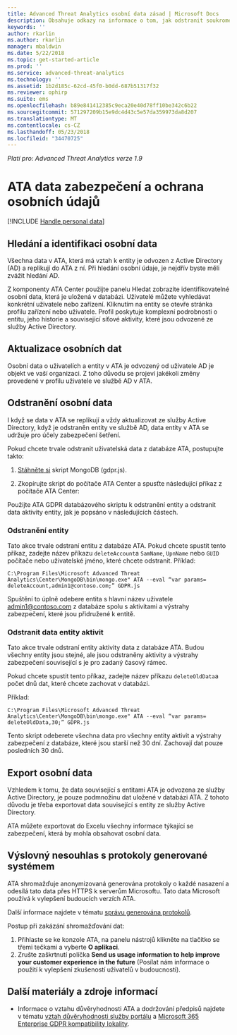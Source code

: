```yaml
---
title: Advanced Threat Analytics osobní data zásad | Microsoft Docs
description: Obsahuje odkazy na informace o tom, jak odstranit soukromé informace a osobní data z ATA.
keywords: ''
author: rkarlin
ms.author: rkarlin
manager: mbaldwin
ms.date: 5/22/2018
ms.topic: get-started-article
ms.prod: ''
ms.service: advanced-threat-analytics
ms.technology: ''
ms.assetid: 1b2d185c-62cd-45f0-b0dd-687b51317f32
ms.reviewer: ophirp
ms.suite: ems
ms.openlocfilehash: b89e841412385c9eca20e40d78ff10be342c6b22
ms.sourcegitcommit: 571297209b15e9dc4d43c5e57da359973da8d207
ms.translationtype: MT
ms.contentlocale: cs-CZ
ms.lasthandoff: 05/23/2018
ms.locfileid: "34470725"
---
```

*Platí pro: Advanced Threat Analytics verze 1.9*

# <a name="ata-data-security-and-privacy"></a>ATA data zabezpečení a ochrana osobních údajů

[!INCLUDE [Handle personal data](../includes/gdpr-intro-sentence.md)]

## <a name="searching-for-and-identifying-personal-data"></a>Hledání a identifikaci osobní data 

Všechna data v ATA, která má vztah k entity je odvozen z Active Directory (AD) a replikují do ATA z ní. Při hledání osobní údaje, je nejdřív byste měli zvážit hledání AD. 

Z komponenty ATA Center použijte panelu Hledat zobrazíte identifikovatelné osobní data, která je uložená v databázi. Uživatelé můžete vyhledávat konkrétní uživatele nebo zařízení. Kliknutím na entity se otevře stránka profilu zařízení nebo uživatele. Profil poskytuje komplexní podrobnosti o entitu, jeho historie a související síťové aktivity, které jsou odvozené ze služby Active Directory. 

## <a name="updating-personal-data"></a>Aktualizace osobních dat 

Osobní data o uživatelích a entity v ATA je odvozený od uživatele AD je objekt ve vaší organizaci. Z toho důvodu se projeví jakékoli změny provedené v profilu uživatele ve službě AD v ATA. 

## <a name="deleting-personal-data"></a>Odstranění osobní data 


I když se data v ATA se replikují a vždy aktualizovat ze služby Active Directory, když je odstraněn entity ve službě AD, data entity v ATA se udržuje pro účely zabezpečení šetření. 

Pokud chcete trvale odstranit uživatelská data z databáze ATA, postupujte takto: 

1. [Stáhněte si](https://aka.ms/ata-gdpr-script) skript MongoDB (gdpr.js).  

2. Zkopírujte skript do počítače ATA Center a spusťte následující příkaz z počítače ATA Center: 

Použijte ATA GDPR databázového skriptu k odstranění entity a odstranit data aktivity entity, jak je popsáno v následujících částech.

### <a name="delete-entities"></a>Odstranění entity

Tato akce trvale odstraní entitu z databáze ATA. Pokud chcete spustit tento příkaz, zadejte název příkazu `deleteAccount`a `SamName`, `UpnName` nebo `GUID` počítače nebo uživatelské jméno, které chcete odstranit. Příklad: 

`C:\Program Files\Microsoft Advanced Threat Analytics\Center\MongoDB\bin\mongo.exe" ATA --eval “var params= deleteAccount,admin1@contoso.com;” GDPR.js `

Spuštění to úplně odebere entita s hlavní název uživatele admin1@contoso.com z databáze spolu s aktivitami a výstrahy zabezpečení, které jsou přidružené k entitě. 

### <a name="delete-entity-activity-data"></a>Odstranit data entity aktivit

Tato akce trvale odstraní entity aktivity data z databáze ATA. Budou všechny entity jsou stejné, ale jsou odstraněny aktivity a výstrahy zabezpečení související s je pro zadaný časový rámec. 

Pokud chcete spustit tento příkaz, zadejte název příkazu `deleteOldData`a počet dnů dat, které chcete zachovat v databázi. 

Příklad: 

`C:\Program Files\Microsoft Advanced Threat Analytics\Center\MongoDB\bin\mongo.exe" ATA --eval “var params= deleteOldData,30;” GDPR.js`

Tento skript odeberete všechna data pro všechny entity aktivit a výstrahy zabezpečení z databáze, které jsou starší než 30 dní. Zachovají dat pouze posledních 30 dnů.

## <a name="exporting-personal-data"></a>Export osobní data 

Vzhledem k tomu, že data související s entitami ATA je odvozena ze služby Active Directory, je pouze podmnožinu dat uložené v databázi ATA. Z tohoto důvodu je třeba exportovat data související s entity ze služby Active Directory. 

ATA můžete exportovat do Excelu všechny informace týkající se zabezpečení, která by mohla obsahovat osobní data. 

 
## <a name="opt-out-of-system-generated-logs"></a>Výslovný nesouhlas s protokoly generované systémem 

ATA shromažďuje anonymizovaná generována protokoly o každé nasazení a odesílá tato data přes HTTPS k serverům Microsoftu. Tato data Microsoft používá k vylepšení budoucích verzích ATA. 

Další informace najdete v tématu [správu generována protokolů](manage-telemetry-settings.md).

Postup při zakázání shromažďování dat:

1. Přihlaste se ke konzole ATA, na panelu nástrojů klikněte na tlačítko se třemi tečkami a vyberte **O aplikaci**. 
2. Zrušte zaškrtnutí políčka **Send us usage information to help improve your customer experience in the future** (Posílat nám informace o použití k vylepšení zkušeností uživatelů v budoucnosti). 

## <a name="additional-resources"></a>Další materiály a zdroje informací

- Informace o vztahu důvěryhodnosti ATA a dodržování předpisů najdete v tématu [vztah důvěryhodnosti služby portálu](https://servicetrust.microsoft.com/ViewPage/GDPRGetStarted) a [Microsoft 365 Enterprise GDPR kompatibility lokality](https://docs.microsoft.com/microsoft-365/compliance/compliance-solutions-overview).
